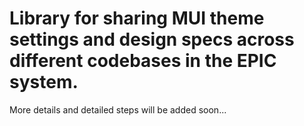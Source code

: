 # Library for sharing MUI theme settings and design specs across different codebases in the EPIC system.

More details and detailed steps will be added soon...
